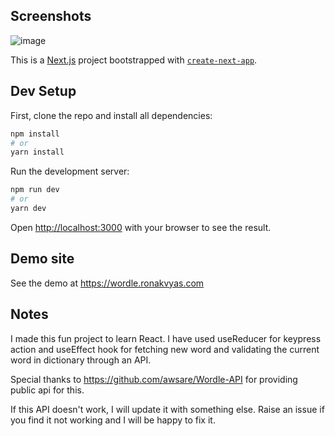 ## Screenshots

![image](https://user-images.githubusercontent.com/4312585/196310722-3a199276-4e15-49c6-b212-d98d378130b9.png)

This is a [Next.js](https://nextjs.org/) project bootstrapped with [`create-next-app`](https://github.com/vercel/next.js/tree/canary/packages/create-next-app).

## Dev Setup

First, clone the repo and install all dependencies:

```bash
npm install
# or
yarn install
``` 

Run the development server:

```bash
npm run dev
# or
yarn dev
```

Open [http://localhost:3000](http://localhost:3000) with your browser to see the result.

## Demo site

See the demo at https://wordle.ronakvyas.com

## Notes

I made this fun project to learn React. I have used useReducer for keypress action and useEffect hook for fetching new word and validating the current word in dictionary through an API.

Special thanks to https://github.com/awsare/Wordle-API for providing public api for this.

If this API doesn't work, I will update it with something else. Raise an issue if you find it not working and I will be happy to fix it.
